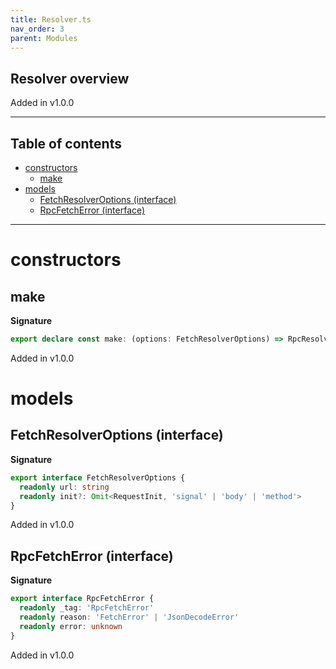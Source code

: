 ```yaml
---
title: Resolver.ts
nav_order: 3
parent: Modules
---
```


## Resolver overview

Added in v1.0.0

---

<h2 class="text-delta">Table of contents</h2>

- [constructors](#constructors)
  - [make](#make)
- [models](#models)
  - [FetchResolverOptions (interface)](#fetchresolveroptions-interface)
  - [RpcFetchError (interface)](#rpcfetcherror-interface)

---

# constructors

## make

**Signature**

```ts
export declare const make: (options: FetchResolverOptions) => RpcResolver<never>
```

Added in v1.0.0

# models

## FetchResolverOptions (interface)

**Signature**

```ts
export interface FetchResolverOptions {
  readonly url: string
  readonly init?: Omit<RequestInit, 'signal' | 'body' | 'method'>
}
```

Added in v1.0.0

## RpcFetchError (interface)

**Signature**

```ts
export interface RpcFetchError {
  readonly _tag: 'RpcFetchError'
  readonly reason: 'FetchError' | 'JsonDecodeError'
  readonly error: unknown
}
```

Added in v1.0.0
